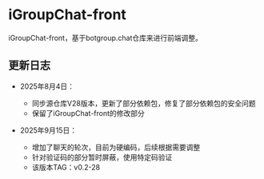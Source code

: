 # iGroupChat-front
iGroupChat-front，基于botgroup.chat仓库来进行前端调整。

## 更新日志
- 2025年8月4日：
  - 同步源仓库V28版本，更新了部分依赖包，修复了部分依赖包的安全问题
  - 保留了iGroupChat-front的修改部分

- 2025年9月15日：
  - 增加了聊天的轮次，目前为硬编码，后续根据需要调整
  - 针对验证码的部分暂时屏蔽，使用特定码验证
  - 该版本TAG：v0.2-28

